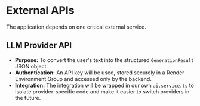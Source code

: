# External APIs

The application depends on one critical external service.

## LLM Provider API

*   **Purpose:** To convert the user's text into the structured `GenerationResult` JSON object.
*   **Authentication:** An API key will be used, stored securely in a Render Environment Group and accessed only by the backend.
*   **Integration:** The integration will be wrapped in our own `ai.service.ts` to isolate provider-specific code and make it easier to switch providers in the future.
